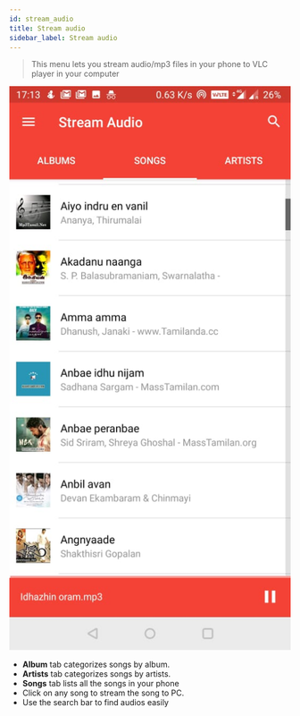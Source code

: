 ```yaml
---
id: stream_audio
title: Stream audio
sidebar_label: Stream audio
---
```


> This menu lets you stream audio/mp3 files in your phone to VLC player in your computer

<div class="row">
  <div class="col">
    <img src="assets/tutorial/stream_audio.jpeg" alt="Stream audio"></img>
  </div>
  <div class="col">
    <ul>
      <li><b>Album</b> tab categorizes songs by album.</li>
      <li><b>Artists</b> tab categorizes songs by artists.</li>
      <li><b>Songs</b> tab lists all the songs in your phone</li>
      <li>Click on any song to stream the song to PC.</li>
       <li>Use the search bar to find audios easily</li>
    </ul>
  </div>
</div>